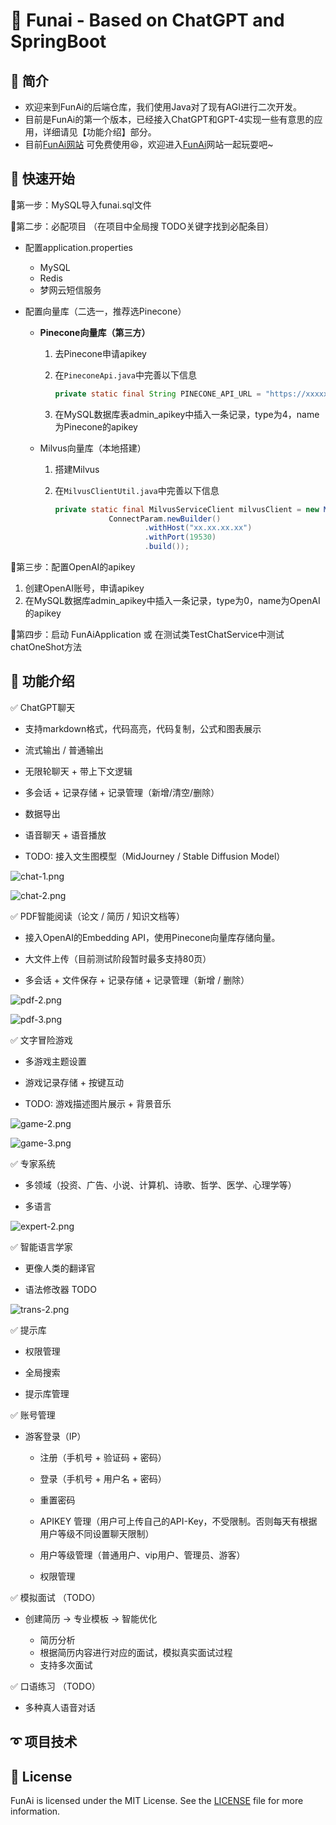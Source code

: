 # 🚀 Funai - Based on ChatGPT and SpringBoot

## 📖 简介

- 欢迎来到FunAi的后端仓库，我们使用Java对了现有AGI进行二次开发。
- 目前是FunAi的第一个版本，已经接入ChatGPT和GPT-4实现一些有意思的应用，详细请见【功能介绍】部分。
- 目前[FunAi网站](http://funai.space/) 可免费使用😆，欢迎进入[FunAi](http://funai.space/)网站一起玩耍吧~

## 🔰 快速开始

🎈第一步：MySQL导入funai.sql文件

🎈第二步：必配项目 （在项目中全局搜 TODO关键字找到必配条目）

- 配置application.properties
  - MySQL
  - Redis
  - 梦网云短信服务

- 配置向量库（二选一，推荐选Pinecone）

  - **Pinecone向量库（第三方）**

    1. 去Pinecone申请apikey

    2. 在`PineconeApi.java`中完善以下信息

       ```java
       private static final String PINECONE_API_URL = "https://xxxxxx.pinecone.io";
       ```

    3. 在MySQL数据库表admin_apikey中插入一条记录，type为4，name为Pinecone的apikey

  - Milvus向量库（本地搭建）

    1. 搭建Milvus

    2. 在`MilvusClientUtil.java`中完善以下信息

       ```java
       private static final MilvusServiceClient milvusClient = new MilvusServiceClient(
                   ConnectParam.newBuilder()
                           .withHost("xx.xx.xx.xx")
                           .withPort(19530)
                           .build());
       ```

       

🎈第三步：配置OpenAI的apikey

1. 创建OpenAI账号，申请apikey
2. 在MySQL数据库admin_apikey中插入一条记录，type为0，name为OpenAI的apikey



🎈第四步：启动 FunAiApplication  或  在测试类TestChatService中测试chatOneShot方法



## 🤖 功能介绍

✅ ChatGPT聊天

  - 支持markdown格式，代码高亮，代码复制，公式和图表展示

  - 流式输出 / 普通输出

  - 无限轮聊天 + 带上下文逻辑

  - 多会话 + 记录存储 + 记录管理（新增/清空/删除）

  - 数据导出

  - 语音聊天 + 语音播放

  - TODO: 接入文生图模型（MidJourney / Stable Diffusion Model）

  ![chat-1.png](mdImg/chat-1.png)

  ![chat-2.png](mdImg/chat-2.png)

✅ PDF智能阅读（论文 / 简历 / 知识文档等）

  - 接入OpenAI的Embedding API，使用Pinecone向量库存储向量。

  - 大文件上传（目前测试阶段暂时最多支持80页）

  - 多会话 + 文件保存 + 记录存储 + 记录管理（新增 / 删除） 

  ![pdf-2.png](mdImg/pdf-2.png)

  ![pdf-3.png](mdImg/pdf-3.png)

✅ 文字冒险游戏

  - 多游戏主题设置

  - 游戏记录存储 + 按键互动

  - TODO: 游戏描述图片展示 + 背景音乐

  ![game-2.png](mdImg/game-2.png)

  ![game-3.png](mdImg/game-3.png)

✅ 专家系统

  - 多领域（投资、广告、小说、计算机、诗歌、哲学、医学、心理学等）

  - 多语言

![expert-2.png](mdImg/expert-2.png)

✅ 智能语言学家

  - 更像人类的翻译官

  - 语法修改器 TODO

![trans-2.png](mdImg/trans-2.png)

✅ 提示库

  - 权限管理

  - 全局搜索

  - 提示库管理

    

✅ 账号管理

- 游客登录（IP）

  - 注册（手机号 + 验证码 + 密码）

  - 登录（手机号 + 用户名 + 密码）

  - 重置密码

  - APIKEY 管理（用户可上传自己的API-Key，不受限制。否则每天有根据用户等级不同设置聊天限制）

  - 用户等级管理（普通用户、vip用户、管理员、游客）

  - 权限管理



✅ 模拟面试 （TODO）

- 创建简历 -> 专业模板 -> 智能优化

  - 简历分析
  - 根据简历内容进行对应的面试，模拟真实面试过程
  - 支持多次面试



✅ 口语练习 （TODO）

  - 多种真人语音对话



## ➰ 项目技术





## 📄 License

FunAi is licensed under the MIT License. See the [LICENSE](https://github.com/knuddelsgmbh/jtokkit/blob/main/LICENSE) file for more information.



